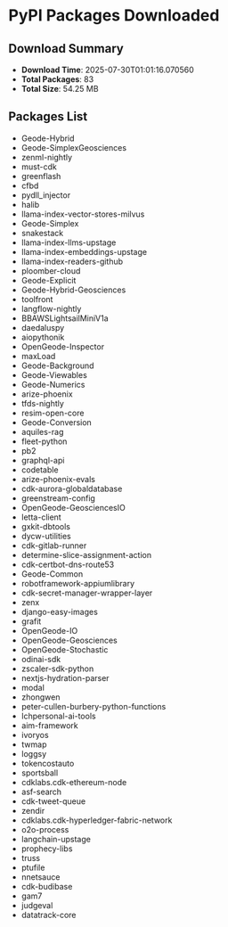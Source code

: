 # PyPI Packages Downloaded

## Download Summary
- **Download Time**: 2025-07-30T01:01:16.070560
- **Total Packages**: 83
- **Total Size**: 54.25 MB

## Packages List
- Geode-Hybrid
- Geode-SimplexGeosciences
- zenml-nightly
- must-cdk
- greenflash
- cfbd
- pydll_injector
- halib
- llama-index-vector-stores-milvus
- Geode-Simplex
- snakestack
- llama-index-llms-upstage
- llama-index-embeddings-upstage
- llama-index-readers-github
- ploomber-cloud
- Geode-Explicit
- Geode-Hybrid-Geosciences
- toolfront
- langflow-nightly
- BBAWSLightsailMiniV1a
- daedaluspy
- aiopythonik
- OpenGeode-Inspector
- maxLoad
- Geode-Background
- Geode-Viewables
- Geode-Numerics
- arize-phoenix
- tfds-nightly
- resim-open-core
- Geode-Conversion
- aquiles-rag
- fleet-python
- pb2
- graphql-api
- codetable
- arize-phoenix-evals
- cdk-aurora-globaldatabase
- greenstream-config
- OpenGeode-GeosciencesIO
- letta-client
- gxkit-dbtools
- dycw-utilities
- cdk-gitlab-runner
- determine-slice-assignment-action
- cdk-certbot-dns-route53
- Geode-Common
- robotframework-appiumlibrary
- cdk-secret-manager-wrapper-layer
- zenx
- django-easy-images
- grafit
- OpenGeode-IO
- OpenGeode-Geosciences
- OpenGeode-Stochastic
- odinai-sdk
- zscaler-sdk-python
- nextjs-hydration-parser
- modal
- zhongwen
- peter-cullen-burbery-python-functions
- lchpersonal-ai-tools
- aim-framework
- ivoryos
- twmap
- loggsy
- tokencostauto
- sportsball
- cdklabs.cdk-ethereum-node
- asf-search
- cdk-tweet-queue
- zendir
- cdklabs.cdk-hyperledger-fabric-network
- o2o-process
- langchain-upstage
- prophecy-libs
- truss
- ptufile
- nnetsauce
- cdk-budibase
- gam7
- judgeval
- datatrack-core
